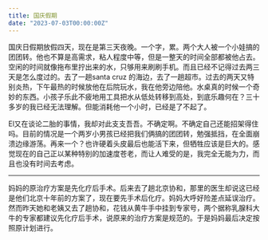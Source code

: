 ```yaml
---
title: 国庆假期
date: "2023-07-03T00:00:00Z"
---
```


国庆日假期放假四天，现在是第三天夜晚。一个字，累。两个大人被一个小娃搞的团团转。他也不算是高需求，粘人程度中等，但是一整天的时间全部都被他占去。空闲的时间就像拖布里拧出来的水，只够用来刷刷手机。而且已经不记得过去两三天是怎么度过的。去了一趟santa cruz 的海边，去了一趟超市。过去的两天又特别炎热，下午最热的时候放他在后院玩水，我在他旁边陪他。水桌真的时候一个奇妙的东西。小孩子乐此不疲地用工具把水从低处转移到高处，到底乐趣何在？三十多岁的我已经无法理解。但能消耗他一个小时，已经是了不起了。

El又在谈论二胎的事情，我却对此支支吾吾。不确定啊。不确定自己还能招架得住吗。目前的情况是一个两岁小男孩已经把我们俩搞的团团转，勉强抵挡，在全面崩溃边缘游荡。再来一个？也许硬着头皮最后也能活下来，但牺牲应该是巨大的。感觉现在的自己正以某种特别的加速度苍老，而让人难受的是，我完全无能为力，而且也没有时间去考虑。

* * *

妈妈的原治疗方案是先化疗后手术。后来去了趟北京协和，那里的医生却说这已经是他们北京十年前的方案了，现在要先手术后化疗。妈妈大呼好险差点延误治疗。然而昨天她和老姨又去了趟协和，花钱从黄牛手中挂到专家号，两个据称乳腺科大牛的专家都建议先化疗后手术，说原来的治疗方案是规范的。于是妈妈最后决定按照原计划进行。

